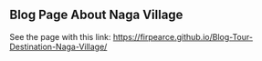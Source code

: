 ## Blog Page About Naga Village
See the page with this link:
https://firpearce.github.io/Blog-Tour-Destination-Naga-Village/
